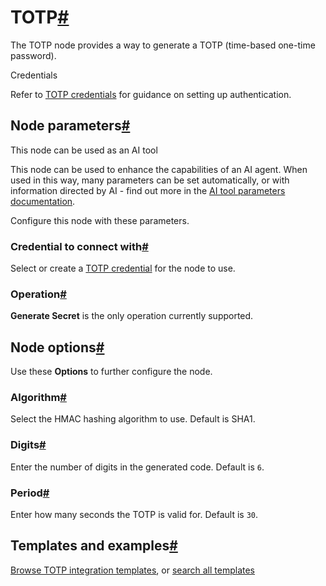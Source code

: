[](https://github.com/n8n-io/n8n-docs/edit/main/docs/integrations/builtin/core-nodes/n8n-nodes-base.totp.md "Edit this page")

# TOTP[#](#totp "Permanent link")

The TOTP node provides a way to generate a TOTP (time-based one-time password).

Credentials

Refer to [TOTP credentials](../../credentials/totp/) for guidance on setting up authentication.

## Node parameters[#](#node-parameters "Permanent link")

This node can be used as an AI tool

This node can be used to enhance the capabilities of an AI agent. When used in this way, many parameters can be set automatically, or with information directed by AI - find out more in the [AI tool parameters documentation](../../../../advanced-ai/examples/using-the-fromai-function/).

Configure this node with these parameters.

### Credential to connect with[#](#credential-to-connect-with "Permanent link")

Select or create a [TOTP credential](../../credentials/totp/) for the node to use.

### Operation[#](#operation "Permanent link")

**Generate Secret** is the only operation currently supported.

## Node options[#](#node-options "Permanent link")

Use these **Options** to further configure the node.

### Algorithm[#](#algorithm "Permanent link")

Select the HMAC hashing algorithm to use. Default is SHA1.

### Digits[#](#digits "Permanent link")

Enter the number of digits in the generated code. Default is `6`.

### Period[#](#period "Permanent link")

Enter how many seconds the TOTP is valid for. Default is `30`.

## Templates and examples[#](#templates-and-examples "Permanent link")

[Browse TOTP integration templates](https://n8n.io/integrations/totp/), or [search all templates](https://n8n.io/workflows/)
